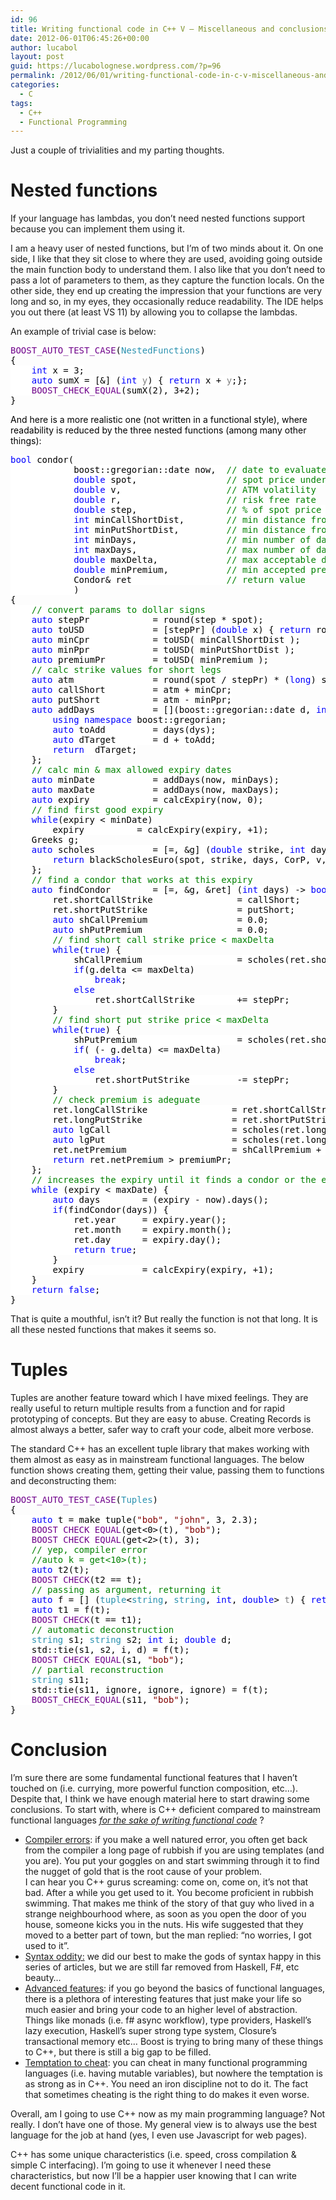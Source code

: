 ```yaml
---
id: 96
title: Writing functional code in C++ V – Miscellaneous and conclusions
date: 2012-06-01T06:45:26+00:00
author: lucabol
layout: post
guid: https://lucabolognese.wordpress.com/?p=96
permalink: /2012/06/01/writing-functional-code-in-c-v-miscellaneous-and-conclusions/
categories:
  - C
tags:
  - C++
  - Functional Programming
---
```

Just a couple of trivialities and my parting thoughts.

# Nested functions

If your language has lambdas, you don’t need nested functions support because you can implement them using it.

I am a heavy user of nested functions, but I’m of two minds about it. On one side, I like that they sit close to where they are used, avoiding going outside the main function body to understand them. I also like that you don’t need to pass a lot of parameters to them, as they capture the function locals. On the other side, they end up creating the impression that your functions are very long and so, in my eyes, they occasionally reduce readability. The IDE helps you out there (at least VS 11) by allowing you to collapse the lambdas.

An example of trivial case is below:

<pre class="code"><span style="background:white;color:#6f008a;">BOOST_AUTO_TEST_CASE</span><span style="background:white;color:black;">(</span><span style="background:white;color:#2b91af;">NestedFunctions</span><span style="background:white;color:black;">)
{
    </span><span style="background:white;color:blue;">int </span><span style="background:white;color:black;">x = 3;
    </span><span style="background:white;color:blue;">auto </span><span style="background:white;color:black;">sumX = [&] (</span><span style="background:white;color:blue;">int </span><span style="background:white;color:gray;">y</span><span style="background:white;color:black;">) { </span><span style="background:white;color:blue;">return </span><span style="background:white;color:black;">x + </span><span style="background:white;color:gray;">y</span><span style="background:white;color:black;">;};
    </span><span style="background:white;color:#6f008a;">BOOST_CHECK_EQUAL</span><span style="background:white;color:black;">(sumX(2), 3+2);
}</span></pre>

<span style="background:white;color:black;">And here is a more realistic one (not written in a functional style), where readability is reduced by the three nested functions (among many other things):</span>

<pre class="code"><span style="background:white;color:blue;">bool </span><span style="background:white;color:black;">condor(
            boost::gregorian::date now,  </span><span style="background:white;color:green;">// date to evaluate
            </span><span style="background:white;color:blue;">double </span><span style="background:white;color:black;">spot,                 </span><span style="background:white;color:green;">// spot price underlying
            </span><span style="background:white;color:blue;">double </span><span style="background:white;color:black;">v,                    </span><span style="background:white;color:green;">// ATM volatility
            </span><span style="background:white;color:blue;">double </span><span style="background:white;color:black;">r,                    </span><span style="background:white;color:green;">// risk free rate
            </span><span style="background:white;color:blue;">double </span><span style="background:white;color:black;">step,                 </span><span style="background:white;color:green;">// % of spot price to keep as distance between wings
            </span><span style="background:white;color:blue;">int </span><span style="background:white;color:black;">minCallShortDist,        </span><span style="background:white;color:green;">// min distance from the short call strike in steps
            </span><span style="background:white;color:blue;">int </span><span style="background:white;color:black;">minPutShortDist,         </span><span style="background:white;color:green;">// min distance from the short put strike in steps
            </span><span style="background:white;color:blue;">int </span><span style="background:white;color:black;">minDays,                 </span><span style="background:white;color:green;">// min number of days to expiry
            </span><span style="background:white;color:blue;">int </span><span style="background:white;color:black;">maxDays,                 </span><span style="background:white;color:green;">// max number of days to expiry
            </span><span style="background:white;color:blue;">double </span><span style="background:white;color:black;">maxDelta,             </span><span style="background:white;color:green;">// max acceptable delta value for shorts in steps
            </span><span style="background:white;color:blue;">double </span><span style="background:white;color:black;">minPremium,           </span><span style="background:white;color:green;">// min accepted premium as % of step
            </span><span style="background:white;color:black;">Condor& ret                  </span><span style="background:white;color:green;">// return value
            </span><span style="background:white;color:black;">)
{
    </span><span style="background:white;color:green;">// convert params to dollar signs
    </span><span style="background:white;color:blue;">auto </span><span style="background:white;color:black;">stepPr            = round(step * spot);
    </span><span style="background:white;color:blue;">auto </span><span style="background:white;color:black;">toUSD             = [stepPr] (</span><span style="background:white;color:blue;">double </span><span style="background:white;color:black;">x) { </span><span style="background:white;color:blue;">return </span><span style="background:white;color:black;">round(stepPr * x);};
    </span><span style="background:white;color:blue;">auto </span><span style="background:white;color:black;">minCpr            = toUSD( minCallShortDist );
    </span><span style="background:white;color:blue;">auto </span><span style="background:white;color:black;">minPpr            = toUSD( minPutShortDist );
    </span><span style="background:white;color:blue;">auto </span><span style="background:white;color:black;">premiumPr         = toUSD( minPremium );
    </span><span style="background:white;color:green;">// calc strike values for short legs
    </span><span style="background:white;color:blue;">auto </span><span style="background:white;color:black;">atm               = round(spot / stepPr) * (</span><span style="background:white;color:blue;">long</span><span style="background:white;color:black;">) stepPr;
    </span><span style="background:white;color:blue;">auto </span><span style="background:white;color:black;">callShort         = atm + minCpr;
    </span><span style="background:white;color:blue;">auto </span><span style="background:white;color:black;">putShort          = atm - minPpr;
    </span><span style="background:white;color:blue;">auto </span><span style="background:white;color:black;">addDays           = [](boost::gregorian::date d, </span><span style="background:white;color:blue;">int </span><span style="background:white;color:black;">dys) -&gt; boost::gregorian::date {
        </span><span style="background:white;color:blue;">using namespace </span><span style="background:white;color:black;">boost::gregorian;
        </span><span style="background:white;color:blue;">auto </span><span style="background:white;color:black;">toAdd         = days(dys);
        </span><span style="background:white;color:blue;">auto </span><span style="background:white;color:black;">dTarget       = d + toAdd;
        </span><span style="background:white;color:blue;">return  </span><span style="background:white;color:black;">dTarget;
    };
    </span><span style="background:white;color:green;">// calc min & max allowed expiry dates
    </span><span style="background:white;color:blue;">auto </span><span style="background:white;color:black;">minDate           = addDays(now, minDays);
    </span><span style="background:white;color:blue;">auto </span><span style="background:white;color:black;">maxDate           = addDays(now, maxDays);
    </span><span style="background:white;color:blue;">auto </span><span style="background:white;color:black;">expiry            = calcExpiry(now, 0);
    </span><span style="background:white;color:green;">// find first good expiry
    </span><span style="background:white;color:blue;">while</span><span style="background:white;color:black;">(expiry &lt; minDate)
        expiry          = calcExpiry(expiry, +1);
    Greeks g;
    </span><span style="background:white;color:blue;">auto </span><span style="background:white;color:black;">scholes           = [=, &g] (</span><span style="background:white;color:blue;">double </span><span style="background:white;color:black;">strike, </span><span style="background:white;color:blue;">int </span><span style="background:white;color:black;">days, </span><span style="background:white;color:blue;">bool </span><span style="background:white;color:black;">CorP) {
        </span><span style="background:white;color:blue;">return </span><span style="background:white;color:black;">blackScholesEuro(spot, strike, days, CorP, v, r, g, </span><span style="background:white;color:blue;">true</span><span style="background:white;color:black;">);
    };
    </span><span style="background:white;color:green;">// find a condor that works at this expiry
    </span><span style="background:white;color:blue;">auto </span><span style="background:white;color:black;">findCondor        = [=, &g, &ret] (</span><span style="background:white;color:blue;">int </span><span style="background:white;color:black;">days) -&gt; </span><span style="background:white;color:blue;">bool </span><span style="background:white;color:black;">{
        ret.shortCallStrike                = callShort;
        ret.shortPutStrike                 = putShort;
        </span><span style="background:white;color:blue;">auto </span><span style="background:white;color:black;">shCallPremium                 = 0.0;
        </span><span style="background:white;color:blue;">auto </span><span style="background:white;color:black;">shPutPremium                  = 0.0;
        </span><span style="background:white;color:green;">// find short call strike price &lt; maxDelta
        </span><span style="background:white;color:blue;">while</span><span style="background:white;color:black;">(</span><span style="background:white;color:blue;">true</span><span style="background:white;color:black;">) {
            shCallPremium                  = scholes(ret.shortCallStrike, days, </span><span style="background:white;color:blue;">true</span><span style="background:white;color:black;">);
            </span><span style="background:white;color:blue;">if</span><span style="background:white;color:black;">(g.delta &lt;= maxDelta)
                </span><span style="background:white;color:blue;">break</span><span style="background:white;color:black;">;
            </span><span style="background:white;color:blue;">else
                </span><span style="background:white;color:black;">ret.shortCallStrike        += stepPr;
        }
        </span><span style="background:white;color:green;">// find short put strike price &lt; maxDelta
        </span><span style="background:white;color:blue;">while</span><span style="background:white;color:black;">(</span><span style="background:white;color:blue;">true</span><span style="background:white;color:black;">) {
            shPutPremium                   = scholes(ret.shortPutStrike, days, </span><span style="background:white;color:blue;">false</span><span style="background:white;color:black;">);
            </span><span style="background:white;color:blue;">if</span><span style="background:white;color:black;">( (- g.delta) &lt;= maxDelta)
                </span><span style="background:white;color:blue;">break</span><span style="background:white;color:black;">;
            </span><span style="background:white;color:blue;">else
                </span><span style="background:white;color:black;">ret.shortPutStrike         -= stepPr;
        }
        </span><span style="background:white;color:green;">// check premium is adeguate
        </span><span style="background:white;color:black;">ret.longCallStrike                = ret.shortCallStrike + stepPr;
        ret.longPutStrike                 = ret.shortPutStrike  - stepPr;
        </span><span style="background:white;color:blue;">auto </span><span style="background:white;color:black;">lgCall                       = scholes(ret.longCallStrike, days, </span><span style="background:white;color:blue;">true</span><span style="background:white;color:black;">);
        </span><span style="background:white;color:blue;">auto </span><span style="background:white;color:black;">lgPut                        = scholes(ret.longPutStrike,  days, </span><span style="background:white;color:blue;">false</span><span style="background:white;color:black;">);
        ret.netPremium                    = shCallPremium + shPutPremium - lgCall - lgPut;
        </span><span style="background:white;color:blue;">return </span><span style="background:white;color:black;">ret.netPremium &gt; premiumPr;
    };
    </span><span style="background:white;color:green;">// increases the expiry until it finds a condor or the expiry is too far out
    </span><span style="background:white;color:blue;">while </span><span style="background:white;color:black;">(expiry &lt; maxDate) {
        </span><span style="background:white;color:blue;">auto </span><span style="background:white;color:black;">days        = (expiry - now).days();
        </span><span style="background:white;color:blue;">if</span><span style="background:white;color:black;">(findCondor(days)) {
            ret.year     = expiry.year();
            ret.month    = expiry.month();
            ret.day      = expiry.day();
            </span><span style="background:white;color:blue;">return true</span><span style="background:white;color:black;">;
        }
        expiry           = calcExpiry(expiry, +1);
    }
    </span><span style="background:white;color:blue;">return false</span><span style="background:white;color:black;">;
}</span></pre>

<span style="background:white;color:black;"></span>

That is quite a mouthful, isn’t it? But really the function is not that long. It is all these nested functions that makes it seems so.

# Tuples

Tuples are another feature toward which I have mixed feelings. They are really useful to return multiple results from a function and for rapid prototyping of concepts. But they are easy to abuse. Creating Records is almost always a better, safer way to craft your code, albeit more verbose.

The standard C++ has an excellent tuple library that makes working with them almost as easy as in mainstream functional languages. The below function shows creating them, getting their value, passing them to functions and deconstructing them:

<pre class="code"><span style="background:white;color:#6f008a;">BOOST_AUTO_TEST_CASE</span><span style="background:white;color:black;">(</span><span style="background:white;color:#2b91af;">Tuples</span><span style="background:white;color:black;">)
{
    </span><span style="background:white;color:blue;">auto </span><span style="background:white;color:black;">t = make_tuple(</span><span style="background:white;color:maroon;">"bob"</span><span style="background:white;color:black;">, </span><span style="background:white;color:maroon;">"john"</span><span style="background:white;color:black;">, 3, 2.3);
    </span><span style="background:white;color:#6f008a;">BOOST_CHECK_EQUAL</span><span style="background:white;color:black;">(get&lt;0&gt;(t), </span><span style="background:white;color:maroon;">"bob"</span><span style="background:white;color:black;">);
    </span><span style="background:white;color:#6f008a;">BOOST_CHECK_EQUAL</span><span style="background:white;color:black;">(get&lt;2&gt;(t), 3);
    </span><span style="background:white;color:green;">// yep, compiler error
    //auto k = get&lt;10&gt;(t);
    </span><span style="background:white;color:blue;">auto </span><span style="background:white;color:black;">t2(t);
    </span><span style="background:white;color:#6f008a;">BOOST_CHECK</span><span style="background:white;color:black;">(t2 == t);
    </span><span style="background:white;color:green;">// passing as argument, returning it
    </span><span style="background:white;color:blue;">auto </span><span style="background:white;color:black;">f = [] (</span><span style="background:white;color:#2b91af;">tuple</span><span style="background:white;color:black;">&lt;</span><span style="background:white;color:#2b91af;">string</span><span style="background:white;color:black;">, </span><span style="background:white;color:#2b91af;">string</span><span style="background:white;color:black;">, </span><span style="background:white;color:blue;">int</span><span style="background:white;color:black;">, </span><span style="background:white;color:blue;">double</span><span style="background:white;color:black;">&gt; </span><span style="background:white;color:gray;">t</span><span style="background:white;color:black;">) { </span><span style="background:white;color:blue;">return </span><span style="background:white;color:gray;">t</span><span style="background:white;color:black;">;};
    </span><span style="background:white;color:blue;">auto </span><span style="background:white;color:black;">t1 = f(t);
    </span><span style="background:white;color:#6f008a;">BOOST_CHECK</span><span style="background:white;color:black;">(t == t1);
    </span><span style="background:white;color:green;">// automatic deconstruction
    </span><span style="background:white;color:#2b91af;">string </span><span style="background:white;color:black;">s1; </span><span style="background:white;color:#2b91af;">string </span><span style="background:white;color:black;">s2; </span><span style="background:white;color:blue;">int </span><span style="background:white;color:black;">i; </span><span style="background:white;color:blue;">double </span><span style="background:white;color:black;">d;
    std::tie(s1, s2, i, d) = f(t);
    </span><span style="background:white;color:#6f008a;">BOOST_CHECK_EQUAL</span><span style="background:white;color:black;">(s1, </span><span style="background:white;color:maroon;">"bob"</span><span style="background:white;color:black;">);
    </span><span style="background:white;color:green;">// partial reconstruction
    </span><span style="background:white;color:#2b91af;">string </span><span style="background:white;color:black;">s11;
    std::tie(s11, ignore, ignore, ignore) = f(t);
    </span><span style="background:white;color:#6f008a;">BOOST_CHECK_EQUAL</span><span style="background:white;color:black;">(s11, </span><span style="background:white;color:maroon;">"bob"</span><span style="background:white;color:black;">);
}</span></pre>

# Conclusion

I’m sure there are some fundamental functional features that I haven’t touched on (i.e. currying, more powerful function composition, etc…).&#160; Despite that, I think we have enough material here to start drawing some conclusions. To start with, where is C++ deficient compared to mainstream functional languages _<u>for the sake of writing functional code</u>_ ?

  * <u>Compiler errors</u>: if you make a well natured error, you often get back from the compiler a long page of rubbish if you are using templates (and you are). You put your goggles on and start swimming through it to find the nugget of gold that is the root cause of your problem.&#160;   
    I can hear you C++ gurus screaming: come on, come on, it’s not that bad. After a while you get used to it. You become proficient in rubbish swimming. That makes me think of the story of that guy who lived in a strange neighbourhood where, as soon as you open the door of you house, someone kicks you in the nuts. His wife suggested that they moved to a better part of town, but the man replied: “no worries, I got used to it”. 
  * <u>Syntax oddity:</u> we did our best to make the gods of syntax happy in this series of articles, but we are still far removed from Haskell, F#, etc beauty… 
  * <u>Advanced features</u>: if you go beyond the basics of functional languages, there is a plethora of interesting features that just make your life so much easier and bring your code to an higher level of abstraction. Things like monads (i.e. f# async workflow), type providers, Haskell’s lazy execution, Haskell’s super strong type system, Closure’s transactional memory etc… Boost is trying to bring many of these things to C++, but there is still a big gap to be filled. 
  * <u>Temptation to cheat</u>: you can cheat in many functional programming languages (i.e. having mutable variables), but nowhere the temptation is as strong as in C++. You need an iron discipline not to do it. The fact that sometimes cheating is the right thing to do makes it even worse. 

Overall, am I going to use C++ now as my main programming language? Not really. I don’t have one of those. My general view is to always use the best language for the job at hand (yes, I even use Javascript for web pages).

C++ has some unique characteristics (i.e. speed, cross compilation & simple C interfacing). I’m going to use it whenever I need these characteristics, but now I’ll be a happier user knowing that I can write decent functional code in it.